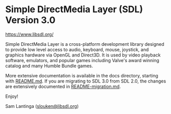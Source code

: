 
# Simple DirectMedia Layer (SDL) Version 3.0

https://www.libsdl.org/

Simple DirectMedia Layer is a cross-platform development library designed
to provide low level access to audio, keyboard, mouse, joystick, and graphics
hardware via OpenGL and Direct3D. It is used by video playback software,
emulators, and popular games including Valve's award winning catalog
and many Humble Bundle games.

More extensive documentation is available in the docs directory, starting
with [README.md](docs/README.md). If you are migrating to SDL 3.0 from SDL 2.0,
the changes are extensively documented in [README-migration.md](docs/README-migration.md).

Enjoy!

Sam Lantinga (slouken@libsdl.org)
